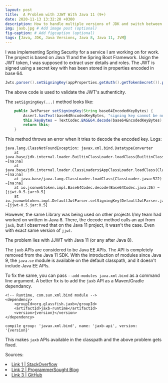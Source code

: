 ```yaml
---
layout: post
title:  A Problem with JJWT With Java 11 (9+) 
date: 2020-11-13 13:32:20 +0300
description: How to handle multiple versions of JDK and switch between them as and when needed
img: jaxb.jpg # Add image post (optional)
fig-caption: # Add figcaption (optional)
tags: [Java, JDK, Java Versions, Java 8, Java 11, JVM]
---
```

I was implementing Spring Security for a service I am working on for work. The project is based on Java 11 and the Spring Boot Framework.
Usign the JWT token, I was supposed to extract user details and roles. The JWT is signed using a secret key with has been stored in properties encoded in base 64.
```Java
Jwts.parser().setSigningKey(appProperties.getAuth().getTokenSecret()).parseClaimsJws(authToken);
```
The above code is used to validate the JWT's authenticity.

The `setSigningKey(...)` method looks like:
```java
    public JwtParser setSigningKey(String base64EncodedKeyBytes) {
        Assert.hasText(base64EncodedKeyBytes, "signing key cannot be null or empty.");
        this.keyBytes = TextCodec.BASE64.decode(base64EncodedKeyBytes);
        return this;
    }
```

This method throws an error when it tries to decode the encoded key.
Logs:
```
java.lang.ClassNotFoundException: javax.xml.bind.DatatypeConverter
	at java.base/jdk.internal.loader.BuiltinClassLoader.loadClass(BuiltinClassLoader.java:606) ~[na:na]
	at java.base/jdk.internal.loader.ClassLoaders$AppClassLoader.loadClass(ClassLoaders.java:168) ~[na:na]
	at java.base/java.lang.ClassLoader.loadClass(ClassLoader.java:522) ~[na:na]
	at io.jsonwebtoken.impl.Base64Codec.decode(Base64Codec.java:26) ~[jjwt-0.5.jar:0.5]
	at io.jsonwebtoken.impl.DefaultJwtParser.setSigningKey(DefaultJwtParser.java:71) ~[jjwt-0.5.jar:0.5]
```

However, the same Library was being used on other projects I/my team had worked on written in Java 8. There, the decode method calls an api from `jaxb`, but I obserrved that on the Java 11 project, it wasn't the case. Even with exact same version of `jjwt`.

The problem lies with JJWT with Java 11 (or any after Java 8).

The `jaxb` APIs are considered to be Java EE APIs. The API is completely removed from the Java 11 SDK. With the introduction of modules since Java 9, the `java.se` module is available on the default classpath, and it doesn't include Java EE APIs.

To fix the same, you can pass `--add-modules java.xml.bind` as a command line argument.
A better fix is to add the `jaxb` API as a Maven/Gradle dependancy.

```maven
<!-- Runtime, com.sun.xml.bind module -->
<dependency>
    <groupId>org.glassfish.jaxb</groupId>
    <artifactId>jaxb-runtime</artifactId>
    <version>{version}</version>
</dependency>
```
```
compile group: 'javax.xml.bind', name: 'jaxb-api', version: '{version}'
```
This makes `jaxb` APIs available in the classpath and the above problem gets fixed.

Sources:
<li><a href="https://stackoverflow.com/questions/43574426/java-how-to-resolve-java-lang-noclassdeffounderror-javax-xml-bind-jaxbexceptio">Link 1 | StackOverflow</a></li>
<li><a href="https://www.programmersought.com/article/57492225148/">Link 2 | ProgrammerSought Blog</a></li>
<li><a href="https://github.com/jwtk/jjwt/issues/317">Link 3 | GitHub</a></li>
